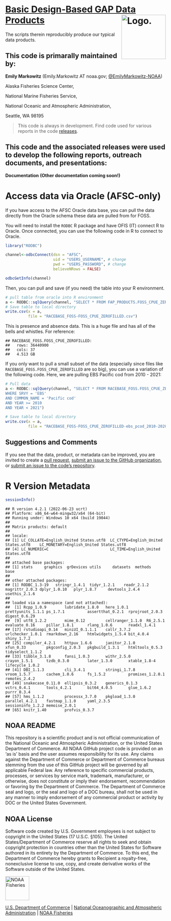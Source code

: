 <!-- README.md is generated from README.Rmd. Please edit that file -->

# [Basic Design-Based GAP Data Products](https://github.com/EmilyMarkowitz-NOAA/gap_bs_data_report) <img src="https://avatars.githubusercontent.com/u/91760178?s=96&amp;v=4" alt="Logo." align="right" width="139" height="139"/>

The scripts therein reproducibly produce our typical data products.

## This code is primarally maintained by:

**Emily Markowitz** (Emily.Markowitz AT noaa.gov;
[@EmilyMarkowitz-NOAA](https://github.com/EmilyMarkowitz-NOAA))

Alaska Fisheries Science Center,

National Marine Fisheries Service,

National Oceanic and Atmospheric Administration,

Seattle, WA 98195

> This code is always in development. Find code used for various reports
> in the code
> [releases](https://github.com/EmilyMarkowitz-NOAA/gap_bs_data_report/releases).

## This code and the associated releases were used to develop the following reports, outreach documents, and presentations:

<!-- Use .bib file to cite reports in subsection titles -->

**Documentation** **(Other documentation coming soon!)**

<div id="refs">

</div>

# Access data via Oracle (AFSC-only)

If you have access to the AFSC Oracle data base, you can pull the data
directly from the Oracle schema these data are pulled from for FOSS.

You will need to install the `RODBC` R package and have OFIS (IT)
connect R to Oracle. Once connected, you can use the following code in R
to connect to Oracle.

``` r
library("RODBC")

channel<-odbcConnect(dsn = "AFSC",
                     uid = "USERS_USERNAME", # change
                     pwd = "USERS_PASSWORD", # change
                     believeNRows = FALSE)

odbcGetInfo(channel)
```

Then, you can pull and save (if you need) the table into your R
environment.

``` r
# pull table from oracle into R environment
a <- RODBC::sqlQuery(channel, "SELECT * FROM FAP_PRODUCTS.FOSS_CPUE_ZEROFILLED")
# Save table to local directory
write.csv(x = a, 
          file = "RACEBASE_FOSS-FOSS_CPUE_ZEROFILLED.csv")
```

This is presence and absence data. This is a huge file and has all of
the bells and whistles. For reference:

    ## RACEBASE_FOSS.FOSS_CPUE_ZEROFILLED: 
    ##   rows: 36440900
    ##   cols: 37
    ##   4.513 GB

If you only want to pull a small subset of the data (especially since
files like `RACEBASE_FOSS.FOSS_CPUE_ZEROFILLED` are so big), you can use
a variation of the following code. Here, we are pulling EBS Pacific cod
from 2010 - 2021:

``` r
# Pull data
a <- RODBC::sqlQuery(channel, "SELECT * FROM RACEBASE_FOSS.FOSS_CPUE_ZEROFILLED 
WHERE SRVY = 'EBS' 
AND COMMON_NAME = 'Pacific cod' 
AND YEAR >= 2010 
AND YEAR < 2021")

# Save table to local directory
write.csv(x = a, 
          file = "RACEBASE_FOSS-FOSS_CPUE_ZEROFILLED-ebs_pcod_2010-2020.csv")
```

## Suggestions and Comments

If you see that the data, product, or metadata can be improved, you are
invited to create a [pull
request](https://github.com/EmilyMarkowitz-NOAA/gap_bs_data_report/pulls),
[submit an issue to the GitHub
organization](https://github.com/afsc-gap-products/data-requests/issues),
or [submit an issue to the code’s
repository](https://github.com/EmilyMarkowitz-NOAA/gap_bs_data_report/issues).

# R Version Metadata

``` r
sessionInfo()
```

    ## R version 4.2.1 (2022-06-23 ucrt)
    ## Platform: x86_64-w64-mingw32/x64 (64-bit)
    ## Running under: Windows 10 x64 (build 19044)
    ## 
    ## Matrix products: default
    ## 
    ## locale:
    ## [1] LC_COLLATE=English_United States.utf8  LC_CTYPE=English_United States.utf8    LC_MONETARY=English_United States.utf8
    ## [4] LC_NUMERIC=C                           LC_TIME=English_United States.utf8    
    ## 
    ## attached base packages:
    ## [1] stats     graphics  grDevices utils     datasets  methods   base     
    ## 
    ## other attached packages:
    ## [1] RODBC_1.3-19   stringr_1.4.1  tidyr_1.2.1    readr_2.1.2    magrittr_2.0.3 dplyr_1.0.10   plyr_1.8.7     devtools_2.4.4 usethis_2.1.6 
    ## 
    ## loaded via a namespace (and not attached):
    ##  [1] Rcpp_1.0.9        lubridate_1.8.0   here_1.0.1        prettyunits_1.1.1 ps_1.7.1          assertthat_0.2.1  rprojroot_2.0.3   digest_0.6.29    
    ##  [9] utf8_1.2.2        mime_0.12         cellranger_1.1.0  R6_2.5.1          evaluate_0.16     pillar_1.8.1      rlang_1.0.6       readxl_1.4.1     
    ## [17] rstudioapi_0.14   miniUI_0.1.1.1    callr_3.7.2       urlchecker_1.0.1  rmarkdown_2.16    htmlwidgets_1.5.4 bit_4.0.4         shiny_1.7.2      
    ## [25] compiler_4.2.1    httpuv_1.6.6      janitor_2.1.0     xfun_0.33         pkgconfig_2.0.3   pkgbuild_1.3.1    htmltools_0.5.3   tidyselect_1.1.2 
    ## [33] tibble_3.1.8      fansi_1.0.3       withr_2.5.0       crayon_1.5.1      tzdb_0.3.0        later_1.3.0       xtable_1.8-4      lifecycle_1.0.2  
    ## [41] DBI_1.1.3         cli_3.4.1         stringi_1.7.8     vroom_1.5.7       cachem_1.0.6      fs_1.5.2          promises_1.2.0.1  remotes_2.4.2    
    ## [49] snakecase_0.11.0  ellipsis_0.3.2    generics_0.1.3    vctrs_0.4.1       tools_4.2.1       bit64_4.0.5       glue_1.6.2        purrr_0.3.4      
    ## [57] hms_1.1.2         processx_3.7.0    pkgload_1.3.0     parallel_4.2.1    fastmap_1.1.0     yaml_2.3.5        sessioninfo_1.2.2 memoise_2.0.1    
    ## [65] knitr_1.40        profvis_0.3.7

## NOAA README

This repository is a scientific product and is not official
communication of the National Oceanic and Atmospheric Administration, or
the United States Department of Commerce. All NOAA GitHub project code
is provided on an ‘as is’ basis and the user assumes responsibility for
its use. Any claims against the Department of Commerce or Department of
Commerce bureaus stemming from the use of this GitHub project will be
governed by all applicable Federal law. Any reference to specific
commercial products, processes, or services by service mark, trademark,
manufacturer, or otherwise, does not constitute or imply their
endorsement, recommendation or favoring by the Department of Commerce.
The Department of Commerce seal and logo, or the seal and logo of a DOC
bureau, shall not be used in any manner to imply endorsement of any
commercial product or activity by DOC or the United States Government.

## NOAA License

Software code created by U.S. Government employees is not subject to
copyright in the United States (17 U.S.C. §105). The United
States/Department of Commerce reserve all rights to seek and obtain
copyright protection in countries other than the United States for
Software authored in its entirety by the Department of Commerce. To this
end, the Department of Commerce hereby grants to Recipient a
royalty-free, nonexclusive license to use, copy, and create derivative
works of the Software outside of the United States.

<img src="https://raw.githubusercontent.com/nmfs-general-modeling-tools/nmfspalette/main/man/figures/noaa-fisheries-rgb-2line-horizontal-small.png" alt="NOAA Fisheries" height="75"/>

[U.S. Department of Commerce](https://www.commerce.gov/) \| [National
Oceanographic and Atmospheric Administration](https://www.noaa.gov) \|
[NOAA Fisheries](https://www.fisheries.noaa.gov/)
